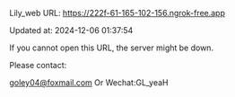 Lily_web URL: https://222f-61-165-102-156.ngrok-free.app

Updated at: 2024-12-06 01:37:54

If you cannot open this URL, the server might be down.

Please contact: 

goley04@foxmail.com Or Wechat:GL_yeaH